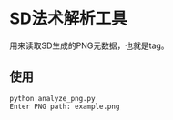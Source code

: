 # SD法术解析工具

用来读取SD生成的PNG元数据，也就是tag。

## 使用

```
python analyze_png.py
Enter PNG path: example.png
```